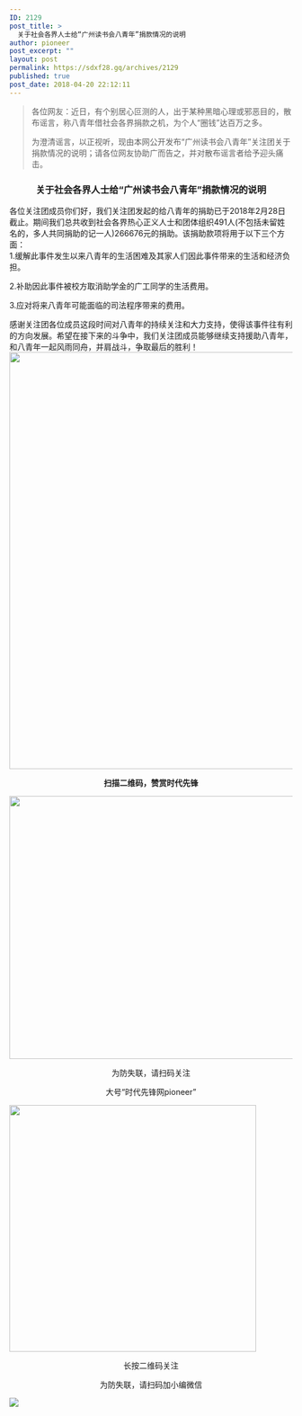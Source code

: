 ```yaml
---
ID: 2129
post_title: >
  关于社会各界人士给“广州读书会八青年”捐款情况的说明
author: pioneer
post_excerpt: ""
layout: post
permalink: https://sdxf28.gq/archives/2129
published: true
post_date: 2018-04-20 22:12:11
---
```

<blockquote>
<div id="meta_content" class="rich_media_meta_list">

各位网友：近日，有个别居心叵测的人，出于某种黑暗心理或邪恶目的，散布谣言，称八青年借社会各界捐款之机，为个人“圈钱”达百万之多。

为澄清谣言，以正视听，现由本网公开发布“广州读书会八青年”关注团关于捐款情况的说明；请各位网友协助广而告之，并对散布谣言者给予迎头痛击。

</div></blockquote>
<h3 style="text-align: center;"><strong>关于社会各界人士给“广州读书会八青年”捐款情况的说明</strong></h3>
<section class=""><section class=""><section class="">各位关注团成员你们好，我们关注团发起的给八青年的捐助已于2018年2月28日截止。期间我们总共收到社会各界热心正义人士和团体组织491人(不包括未留姓名的，多人共同捐助的记一人)266676元的捐助。该捐助款项将用于以下三个方面：

</section></section></section><section class=""><section class=""><section class=""><section></section><section><section class=""><section class=""><section class=""><section class="">1.缓解此事件发生以来八青年的生活困难及其家人们因此事件带来的生活和经济负担。

2.补助因此事件被校方取消助学金的广工同学的生活费用。

3.应对将来八青年可能面临的司法程序带来的费用。

</section></section></section></section></section><section></section></section></section></section><section class=""><section class=""><section class="">感谢关注团各位成员这段时间对八青年的持续关注和大力支持，使得该事件往有利的方向发展。希望在接下来的斗争中，我们关注团成员能够继续支持援助八青年，和八青年一起风雨同舟，并肩战斗，争取最后的胜利！

</section></section></section><section class=""><section class=""><section class=""><img class="aligncenter" src="https://mmbiz.qpic.cn/mmbiz_png/icoCGFic9Tn5cHOS4KrFXjlUpfTpcH5vI2ulGCRRE7FmRFpibOAmA3dssj7iaAh8zq2tk8yM1QfodEV88Q6GLcm0Bw/640?wx_fmt=png&amp;tp=webp&amp;wxfrom=5&amp;wx_lazy=1" width="574" height="742" data-ratio="1.29375" data-w="640" data-src="https://mmbiz.qpic.cn/mmbiz_png/icoCGFic9Tn5cHOS4KrFXjlUpfTpcH5vI2ulGCRRE7FmRFpibOAmA3dssj7iaAh8zq2tk8yM1QfodEV88Q6GLcm0Bw/640?wx_fmt=png" data-fail="0" /></section></section></section><section class=""><section class=""><section class=""></section></section></section><section class=""><section class=""><section class=""></section></section></section><section class=""><section class=""><section class="">
<p style="text-align: center;"><strong>扫描二维码，赞赏时代先锋</strong></p>

</section></section></section><section class=""><section class=""><section class=""></section><section class=""></section></section></section><section class=""><section class=""><section class=""><img class="aligncenter" src="https://mmbiz.qpic.cn/mmbiz_jpg/icoCGFic9Tn5f8u8MibgRnHttAXialXHn67dcgwbeMq3svRFDGKibpENLSONMxxeKWicXX8q2eYAf94BYCLWSps8tibsA/640?wx_fmt=jpeg&amp;tp=webp&amp;wxfrom=5&amp;wx_lazy=1" width="527" height="468" data-ratio="0.8875" data-w="640" data-src="https://mmbiz.qpic.cn/mmbiz_jpg/icoCGFic9Tn5f8u8MibgRnHttAXialXHn67dcgwbeMq3svRFDGKibpENLSONMxxeKWicXX8q2eYAf94BYCLWSps8tibsA/640?wx_fmt=jpeg" data-fail="0" /></section></section></section><section class=""><section class=""><section class=""><section class=""><section class=""><section class="">
<p style="text-align: center;">为防失联，请扫码关注</p>
<p style="text-align: center;">大号“时代先锋网pioneer”</p>

</section></section></section><section class=""><section class=""><section class=""><section class=""><section class=""><section class=""><section class=""><section class=""><section class=""><img class="aligncenter" src="https://mmbiz.qpic.cn/mmbiz_jpg/icoCGFic9Tn5f8u8MibgRnHttAXialXHn67d7cns44ntHe4kAS30105kEjqmlO6037CRynswJ2vDV6YEsSwfEeSYTQ/640?wx_fmt=jpeg&amp;tp=webp&amp;wxfrom=5&amp;wx_lazy=1" width="439" height="439" data-ratio="1" data-w="640" data-src="https://mmbiz.qpic.cn/mmbiz_jpg/icoCGFic9Tn5f8u8MibgRnHttAXialXHn67d7cns44ntHe4kAS30105kEjqmlO6037CRynswJ2vDV6YEsSwfEeSYTQ/640?wx_fmt=jpeg" data-fail="0" /></section></section></section></section></section></section></section></section></section><section class=""><section class=""><section class="">
<p style="text-align: center;">长按二维码关注</p>

</section></section></section></section></section></section><section class=""><section class=""><section class=""><section class=""><section class=""><section class="">
<p style="text-align: center;">为防失联，请扫码加小编微信</p>

</section></section></section><section class=""><section class=""><section class=""><section class=""><section class=""><section class=""><section class=""><section class=""><section class=""><img class="aligncenter" src="https://mmbiz.qpic.cn/mmbiz_jpg/icoCGFic9Tn5f8u8MibgRnHttAXialXHn67dTqMQg3YXGj1sUicrxqSBBMyjrY5DVSDxEmkw7gWswcBAMYSuyiapzTGQ/640?wx_fmt=jpeg&amp;tp=webp&amp;wxfrom=5&amp;wx_lazy=1" data-ratio="1" data-w="430" data-src="https://mmbiz.qpic.cn/mmbiz_jpg/icoCGFic9Tn5f8u8MibgRnHttAXialXHn67dTqMQg3YXGj1sUicrxqSBBMyjrY5DVSDxEmkw7gWswcBAMYSuyiapzTGQ/640?wx_fmt=jpeg" data-fail="0" /></section></section></section></section></section></section></section></section></section></section></section></section>
